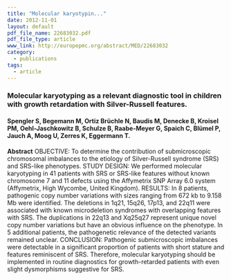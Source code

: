 ```yaml
---
title: "Molecular karyotypin..."
date: 2012-11-01
layout: default
pdf_file_name: 22683032.pdf
pdf_file_type: article
www_link: http://europepmc.org/abstract/MED/22683032
category:
  - publications
tags:
  - article
---
```


### Molecular karyotyping as a relevant diagnostic tool in children with growth retardation with Silver-Russell features.
#### Spengler S, Begemann M, Ortiz Brüchle N, Baudis M, Denecke B, Kroisel PM, Oehl-Jaschkowitz B, Schulze B, Raabe-Meyer G, Spaich C, Blümel P, Jauch A, Moog U, Zerres K, Eggermann T.

**Abstract** OBJECTIVE: To determine the contribution of submicroscopic chromosomal imbalances to the etiology of Silver-Russell syndrome (SRS) and SRS-like phenotypes. STUDY DESIGN: We performed molecular karyotyping in 41 patients with SRS or SRS-like features without known chromosome 7 and 11 defects using the Affymetrix SNP Array 6.0 system (Affymetrix, High Wycombe, United Kingdom). RESULTS: In 8 patients, pathogenic copy number variations with sizes ranging from 672 kb to 9.158 Mb were identified. The deletions in 1q21, 15q26, 17p13, and 22q11 were associated with known microdeletion syndromes with overlapping features with SRS. The duplications in 22q13 and Xq25q27 represent unique novel copy number variations but have an obvious influence on the phenotype. In 5 additional patients, the pathogenetic relevance of the detected variants remained unclear. CONCLUSION: Pathogenic submicroscopic imbalances were detectable in a significant proportion of patients with short stature and features reminiscent of SRS. Therefore, molecular karyotyping should be implemented in routine diagnostics for growth-retarded patients with even slight dysmorphisms suggestive for SRS.

